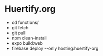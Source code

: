 # Huertify.org

- cd functions/
- git fetch
- git pull
- npm clean-install
- expo build:web
- firebase deploy --only hosting:huertify-org